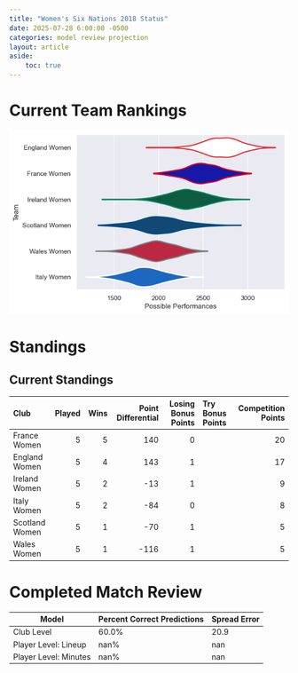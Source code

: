 ```yaml
---  
title: "Women's Six Nations 2018 Status"  
date: 2025-07-28 6:00:00 -0500  
categories: model review projection  
layout: article  
aside:  
    toc: true  
---
```

# Current Team Rankings


![Club Rankings](plots/rankings_Womens_Six_Nations_2018.png)
# Standings

## Current Standings


| Club           |   Played |   Wins |   Point Differential |   Losing Bonus Points | Try Bonus Points   |   Competition Points |
|:---------------|---------:|-------:|---------------------:|----------------------:|:-------------------|---------------------:|
| France Women   |        5 |      5 |                  140 |                     0 |                    |                   20 |
| England Women  |        5 |      4 |                  143 |                     1 |                    |                   17 |
| Ireland Women  |        5 |      2 |                  -13 |                     1 |                    |                    9 |
| Italy Women    |        5 |      2 |                  -84 |                     0 |                    |                    8 |
| Scotland Women |        5 |      1 |                  -70 |                     1 |                    |                    5 |
| Wales Women    |        5 |      1 |                 -116 |                     1 |                    |                    5 |



# Completed Match Review


| Model | Percent Correct Predictions | Spread Error |
| ------ | ------ | ------ |
| Club Level | 60.0% | 20.9 |
| Player Level: Lineup | nan% | nan |
| Player Level: Minutes | nan% | nan |


